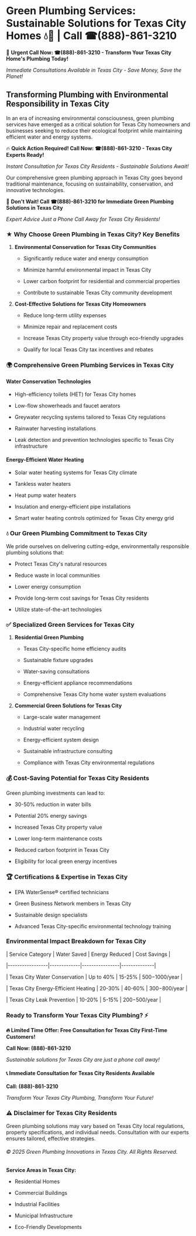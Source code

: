 # Green Plumbing Services: Sustainable Solutions for Texas City Homes 💧🌿 | Call ☎(888)-861-3210

🚨 **Urgent Call Now: ☎(888)-861-3210 - Transform Your Texas City Home's Plumbing Today!**
*Immediate Consultations Available in Texas City - Save Money, Save the Planet!*

## Transforming Plumbing with Environmental Responsibility in Texas City

In an era of increasing environmental consciousness, green plumbing services have emerged as a critical solution for Texas City homeowners and businesses seeking to reduce their ecological footprint while maintaining efficient water and energy systems. 

🔥 **Quick Action Required! Call Now: ☎(888)-861-3210 - Texas City Experts Ready!**
*Instant Consultation for Texas City Residents - Sustainable Solutions Await!*

Our comprehensive green plumbing approach in Texas City goes beyond traditional maintenance, focusing on sustainability, conservation, and innovative technologies.

🚨 **Don't Wait! Call ☎(888)-861-3210 for Immediate Green Plumbing Solutions in Texas City**
*Expert Advice Just a Phone Call Away for Texas City Residents!*

### ★ Why Choose Green Plumbing in Texas City? Key Benefits

1. **Environmental Conservation for Texas City Communities** 
   - Significantly reduce water and energy consumption
   - Minimize harmful environmental impact in Texas City
   - Lower carbon footprint for residential and commercial properties
   - Contribute to sustainable Texas City community development

2. **Cost-Effective Solutions for Texas City Homeowners** 
   - Reduce long-term utility expenses
   - Minimize repair and replacement costs
   - Increase Texas City property value through eco-friendly upgrades
   - Qualify for local Texas City tax incentives and rebates

### 🌍 Comprehensive Green Plumbing Services in Texas City

#### Water Conservation Technologies
- High-efficiency toilets (HET) for Texas City homes
- Low-flow showerheads and faucet aerators
- Greywater recycling systems tailored to Texas City regulations
- Rainwater harvesting installations
- Leak detection and prevention technologies specific to Texas City infrastructure

#### Energy-Efficient Water Heating
- Solar water heating systems for Texas City climate
- Tankless water heaters
- Heat pump water heaters
- Insulation and energy-efficient pipe installations
- Smart water heating controls optimized for Texas City energy grid

### 💧 Our Green Plumbing Commitment to Texas City

We pride ourselves on delivering cutting-edge, environmentally responsible plumbing solutions that:
- Protect Texas City's natural resources
- Reduce waste in local communities
- Lower energy consumption
- Provide long-term cost savings for Texas City residents
- Utilize state-of-the-art technologies

### ✅ Specialized Green Services for Texas City

1. **Residential Green Plumbing**
   - Texas City-specific home efficiency audits
   - Sustainable fixture upgrades
   - Water-saving consultations
   - Energy-efficient appliance recommendations
   - Comprehensive Texas City home water system evaluations

2. **Commercial Green Solutions for Texas City**
   - Large-scale water management
   - Industrial water recycling
   - Energy-efficient system design
   - Sustainable infrastructure consulting
   - Compliance with Texas City environmental regulations

### 💰 Cost-Saving Potential for Texas City Residents

Green plumbing investments can lead to:
- 30-50% reduction in water bills
- Potential 20% energy savings
- Increased Texas City property value
- Lower long-term maintenance costs
- Reduced carbon footprint in Texas City
- Eligibility for local green energy incentives

### 🏆 Certifications & Expertise in Texas City

- EPA WaterSense® certified technicians
- Green Business Network members in Texas City
- Sustainable design specialists
- Advanced Texas City-specific environmental technology training

### Environmental Impact Breakdown for Texas City

| Service Category | Water Saved | Energy Reduced | Cost Savings |
|-----------------|-------------|----------------|--------------|
| Texas City Water Conservation | Up to 40% | 15-25% | $500-$1000/year |
| Texas City Energy-Efficient Heating | 20-30% | 40-60% | $300-$800/year |
| Texas City Leak Prevention | 10-20% | 5-15% | $200-$500/year |

### Ready to Transform Your Texas City Plumbing? ⚡

**🔥 Limited Time Offer: Free Consultation for Texas City First-Time Customers!**

**Call Now: (888)-861-3210**
*Sustainable solutions for Texas City are just a phone call away!*

#### 📞 Immediate Consultation for Texas City Residents Available

**Call: (888)-861-3210**
*Transform Your Texas City Plumbing, Transform Your Future!*

### ⚠️ Disclaimer for Texas City Residents

Green plumbing solutions may vary based on Texas City local regulations, property specifications, and individual needs. Consultation with our experts ensures tailored, effective strategies.

###### © 2025 Green Plumbing Innovations in Texas City. All Rights Reserved.

**Service Areas in Texas City:** 
- Residential Homes
- Commercial Buildings
- Industrial Facilities
- Municipal Infrastructure
- Eco-Friendly Developments